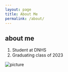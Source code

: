 ```yaml
---
layout: page
title: About Me
permalink: /about/
---
```

## about me
1. Student at DNHS
2. Graduating class of 2023

![]({{https://legendary-digital-network-assets.s3.amazonaws.com/geekandsundry/wp-content/uploads/2016/03/JPEG-Promo-27.jpg}}/images/plutomanga.jpg "picture")
[^1]:a blogging platform that natively supports Jupyter notebooks in addition to other formats.
